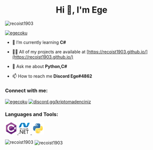 <h1 align="center">Hi 👋, I'm Ege</h1>
<p align="left"> <img src="https://komarev.com/ghpvc/?username=recoist1903&label=Profile%20views&color=0e75b6&style=flat" alt="recoist1903" /> </p>

<p align="left"> <a href="https://twitter.com/egecoku" target="blank"><img src="https://img.shields.io/twitter/follow/egecoku?logo=twitter&style=for-the-badge" alt="egecoku" /></a> </p>

- 🌱 I’m currently learning **C#**

- 👨‍💻 All of my projects are available at [https://recoist1903.github.io/](https://recoist1903.github.io/)

- 💬 Ask me about **Python,C#**

- 📫 How to reach me **Discord Ege#4862**

<h3 align="left">Connect with me:</h3>
<p align="left">
<a href="https://twitter.com/egecoku" target="blank"><img align="center" src="https://raw.githubusercontent.com/rahuldkjain/github-profile-readme-generator/master/src/images/icons/Social/twitter.svg" alt="egecoku" height="30" width="40" /></a>
<a href="https://discord.gg/discord.gg/kriptomadenciniz" target="blank"><img align="center" src="https://raw.githubusercontent.com/rahuldkjain/github-profile-readme-generator/master/src/images/icons/Social/discord.svg" alt="discord.gg/kriptomadenciniz" height="30" width="40" /></a>
</p>

<h3 align="left">Languages and Tools:</h3>
<p align="left"> <a href="https://www.w3schools.com/cs/" target="_blank" rel="noreferrer"> <img src="https://raw.githubusercontent.com/devicons/devicon/master/icons/csharp/csharp-original.svg" alt="csharp" width="40" height="40"/> </a> <a href="https://dotnet.microsoft.com/" target="_blank" rel="noreferrer"> <img src="https://raw.githubusercontent.com/devicons/devicon/master/icons/dot-net/dot-net-original-wordmark.svg" alt="dotnet" width="40" height="40"/> </a> <a href="https://www.python.org" target="_blank" rel="noreferrer"> <img src="https://raw.githubusercontent.com/devicons/devicon/master/icons/python/python-original.svg" alt="python" width="40" height="40"/> </a> </p>

<p><img align="left" src="https://github-readme-stats.vercel.app/api/top-langs?username=recoist1903&show_icons=true&locale=en&layout=compact" alt="recoist1903" /></p>

<p>&nbsp;<img align="center" src="https://github-readme-stats.vercel.app/api?username=recoist1903&show_icons=true&locale=en" alt="recoist1903" /></p>

<!---
recoist1903/recoist1903 is a ✨ special ✨ repository because its `README.md` (this file) appears on your GitHub profile.
You can click the Preview link to take a look at your changes.
--->
